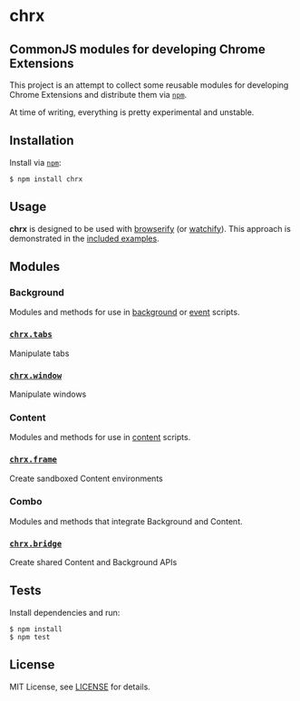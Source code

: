 # chrx

## CommonJS modules for developing Chrome Extensions

This project is an attempt to collect some reusable modules for developing Chrome Extensions and distribute them via [`npm`](https://npmjs.org/).

At time of writing, everything is pretty experimental and unstable.

## Installation

Install via [`npm`](https://npmjs.org/package/chrx):

```
$ npm install chrx
```

## Usage

__chrx__ is designed to be used with [browserify](http://browserify.org/) (or [watchify](https://github.com/substack/watchify)). This approach is demonstrated in the [included examples](https://github.com/christophercliff/chrx/tree/master/examples).

## Modules

### Background

Modules and methods for use in [background](http://developer.chrome.com/extensions/background_pages.html) or [event](http://developer.chrome.com/extensions/event_pages.html) scripts.

### [`chrx.tabs`](lib/tabs)

Manipulate tabs

### [`chrx.window`](lib/window)

Manipulate windows

### Content

Modules and methods for use in [content](http://developer.chrome.com/extensions/content_scripts.html) scripts.

### [`chrx.frame`](lib/frame)

Create sandboxed Content environments

### Combo

Modules and methods that integrate Background and Content.

### [`chrx.bridge`](lib/bridge)

Create shared Content and Background APIs

## Tests

Install dependencies and run:

```
$ npm install
$ npm test
```

## License

MIT License, see [LICENSE](https://github.com/christophercliff/chrx/blob/master/LICENSE.md) for details.
